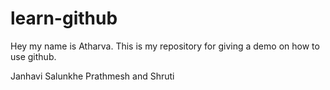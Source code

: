 # learn-github

Hey my name is Atharva. This is my repository for giving a demo on how to use github.

Janhavi Salunkhe Prathmesh and Shruti
